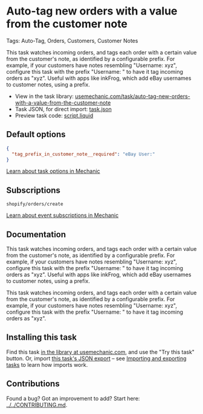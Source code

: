 # Auto-tag new orders with a value from the customer note

Tags: Auto-Tag, Orders, Customers, Customer Notes

This task watches incoming orders, and tags each order with a certain value from the customer's note, as identified by a configurable prefix. For example, if your customers have notes resembling "Username: xyz", configure this task with the prefix "Username: " to have it tag incoming orders as "xyz". Useful with apps like inkFrog, which add eBay usernames to customer notes, using a prefix.

* View in the task library: [usemechanic.com/task/auto-tag-new-orders-with-a-value-from-the-customer-note](https://usemechanic.com/task/auto-tag-new-orders-with-a-value-from-the-customer-note)
* Task JSON, for direct import: [task.json](../../tasks/auto-tag-new-orders-with-a-value-from-the-customer-note.json)
* Preview task code: [script.liquid](./script.liquid)

## Default options

```json
{
  "tag_prefix_in_customer_note__required": "eBay User:"
}
```

[Learn about task options in Mechanic](https://docs.usemechanic.com/article/471-task-options)

## Subscriptions

```liquid
shopify/orders/create
```

[Learn about event subscriptions in Mechanic](https://docs.usemechanic.com/article/408-subscriptions)

## Documentation

This task watches incoming orders, and tags each order with a certain value from the customer's note, as identified by a configurable prefix. For example, if your customers have notes resembling "Username: xyz", configure this task with the prefix "Username: " to have it tag incoming orders as "xyz". Useful with apps like inkFrog, which add eBay usernames to customer notes, using a prefix.

This task watches incoming orders, and tags each order with a certain value from the customer's note, as identified by a configurable prefix. For example, if your customers have notes resembling "Username: xyz", configure this task with the prefix "Username: " to have it tag incoming orders as "xyz".

## Installing this task

Find this task [in the library at usemechanic.com](https://usemechanic.com/task/auto-tag-new-orders-with-a-value-from-the-customer-note), and use the "Try this task" button. Or, import [this task's JSON export](../../tasks/auto-tag-new-orders-with-a-value-from-the-customer-note.json) – see [Importing and exporting tasks](https://docs.usemechanic.com/article/505-importing-and-exporting-tasks) to learn how imports work.

## Contributions

Found a bug? Got an improvement to add? Start here: [../../CONTRIBUTING.md](../../CONTRIBUTING.md).
